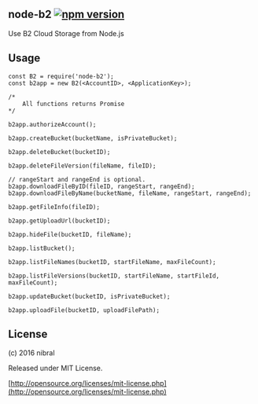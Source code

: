 node-b2 [![npm version](https://badge.fury.io/js/node-b2.svg)](https://badge.fury.io/js/node-b2)
----

Use B2 Cloud Storage from Node.js

Usage
----

    const B2 = require('node-b2');
    const b2app = new B2(<AccountID>, <ApplicationKey>);

    /*
        All functions returns Promise
    */
    
    b2app.authorizeAccount();

    b2app.createBucket(bucketName, isPrivateBucket);

    b2app.deleteBucket(bucketID);

    b2app.deleteFileVersion(fileName, fileID);

    // rangeStart and rangeEnd is optional. 
    b2app.downloadFileByID(fileID, rangeStart, rangeEnd);
    b2app.downloadFileByName(bucketName, fileName, rangeStart, rangeEnd);

    b2app.getFileInfo(fileID);

    b2app.getUploadUrl(bucketID);

    b2app.hideFile(bucketID, fileName);

    b2app.listBucket();

    b2app.listFileNames(bucketID, startFileName, maxFileCount);

    b2app.listFileVersions(bucketID, startFileName, startFileId, maxFileCount);

    b2app.updateBucket(bucketID, isPrivateBucket);

    b2app.uploadFile(bucketID, uploadFilePath);


License
----

(c) 2016 nibral
    
Released under MIT License.

[http://opensource.org/licenses/mit-license.php](http://opensource.org/licenses/mit-license.php)
